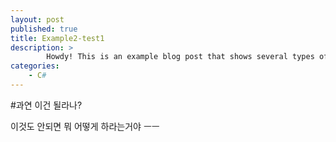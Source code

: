 ```yaml
---
layout: post
published: true
title: Example2-test1
description: >
		Howdy! This is an example blog post that shows several types of HTML content supported in this theme.
categories:
    - C#
---
```


#과연 이건 될라나?

이것도 안되면 뭐 어떻게 하라는거야 ㅡㅡ